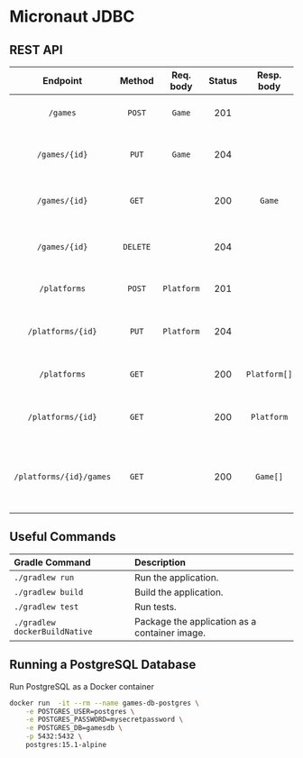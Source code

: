 # Micronaut JDBC

## REST API

|        Endpoint	        |  Method  | Req. body  | Status |  Resp. body  | Description    		                                    |
|:-----------------------:|:--------:|:----------:|:------:|:------------:|:-----------------------------------------------------|
|        `/games`         |  `POST`  |   `Game`   |  201   |              | Add a new game to the catalog                        |
|      `/games/{id}`      |  `PUT`   |   `Game`   |  204   |              | Update the game with the given `{id}`                |
|      `/games/{id}`      |  `GET`   |            |  200   |    `Game`    | Get the game with the given `{id}`                   |
|      `/games/{id}`      | `DELETE` |            |  204   |              | Delete the game with the given `{id}`                |
|      `/platforms`       |  `POST`  | `Platform` |  201   |              | Add a new platform to the catalog                    |
|    `/platforms/{id}`    |  `PUT`   | `Platform` |  204   |              | Update the platform with the given `{id}`            |
|      `/platforms`       |  `GET`   |            |  200   | `Platform[]` | Get all platforms in the catalog                     |
|    `/platforms/{id}`    |  `GET`   |            |  200   |  `Platform`  | Get the platform with the given `{id}`               |
| `/platforms/{id}/games` |  `GET`   |            |  200   |   `Game[]`   | Get all games for the platform with the given `{id}` |

## Useful Commands

| Gradle Command	             | Description                                   |
|:------------------------------|:----------------------------------------------|
| `./gradlew run`               | Run the application.                          |
| `./gradlew build`             | Build the application.                        |
| `./gradlew test`              | Run tests.                                    |
| `./gradlew dockerBuildNative` | Package the application as a container image. |

## Running a PostgreSQL Database

Run PostgreSQL as a Docker container

```bash
docker run  -it --rm --name games-db-postgres \
    -e POSTGRES_USER=postgres \
    -e POSTGRES_PASSWORD=mysecretpassword \
    -e POSTGRES_DB=gamesdb \
    -p 5432:5432 \
    postgres:15.1-alpine
```
